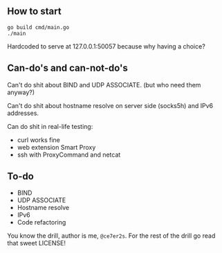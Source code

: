 ## How to start

```
go build cmd/main.go
./main

```

Hardcoded to serve at 127.0.0.1:50057 because why having a choice?

## Can-do's and can-not-do's


Can't do shit about BIND and UDP ASSOCIATE. (but who need them anyway?)

Can't do shit about hostname resolve on server side (socks5h) and IPv6 addresses.

Can do shit in real-life testing:

- curl works fine
- web extension Smart Proxy
- ssh with ProxyCommand and netcat


## To-do

- BIND
- UDP ASSOCIATE
- Hostname resolve
- IPv6
- Code refactoring


You know the drill, author is me, `@ce7er2s`. For the rest of the drill go read that sweet LICENSE!
